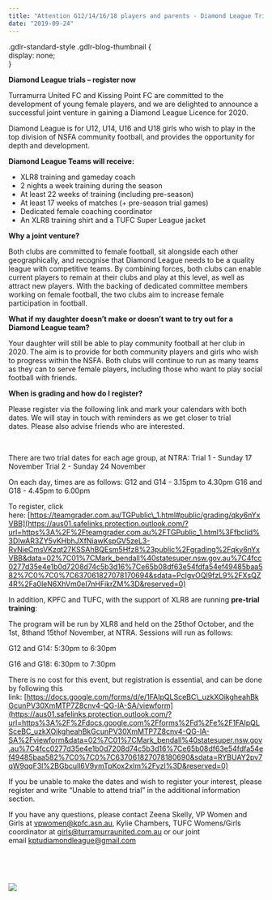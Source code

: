```yaml
---
title: "Attention G12/14/16/18 players and parents - Diamond League Trials"
date: "2019-09-24"
---
```


.gdlr-standard-style .gdlr-blog-thumbnail {<br /> display: none;<br />}

**Diamond League trials – register now**

Turramurra United FC and Kissing Point FC are committed to the development of young female players, and we are delighted to announce a successful joint venture in gaining a Diamond League Licence for 2020.

Diamond League is for U12, U14, U16 and U18 girls who wish to play in the top division of NSFA community football, and provides the opportunity for depth and development.

**Diamond League Teams will receive:**

- XLR8 training and gameday coach
- 2 nights a week training during the season
- At least 22 weeks of training (including pre-season)
- At least 17 weeks of matches (+ pre-season trial games)
- Dedicated female coaching coordinator
- An XLR8 training shirt and a TUFC Super League jacket

**Why a joint venture?**

Both clubs are committed to female football, sit alongside each other geographically, and recognise that Diamond League needs to be a quality league with competitive teams. By combining forces, both clubs can enable current players to remain at their clubs and play at this level, as well as attract new players. With the backing of dedicated committee members working on female football, the two clubs aim to increase female participation in football.

**What if my daughter doesn’t make or doesn’t want to try out for a Diamond League team?**

Your daughter will still be able to play community football at her club in 2020. The aim is to provide for both community players and girls who wish to progress within the NSFA. Both clubs will continue to run as many teams as they can to serve female players, including those who want to play social football with friends.

**When is grading and how do I register?** 

Please register via the following link and mark your calendars with both dates. We will stay in touch with reminders as we get closer to trial dates. Please also advise friends who are interested.

 

There are two trial dates for each age group, at NTRA: Trial 1 - Sunday 17 November Trial 2 - Sunday 24 November

On each day, times are as follows: G12 and G14 - 3.15pm to 4.30pm G16 and G18 - 4.45pm to 6.00pm

To register, click here: [https://teamgrader.com.au/TGPublic\_1.html#public/grading/qky6nYxVBB](https://aus01.safelinks.protection.outlook.com/?url=https%3A%2F%2Fteamgrader.com.au%2FTGPublic_1.html%3Ffbclid%3DIwAR3ZY5vKHbhJXfNiawKspGV5zeL3-RvNieCmsVKzqt27KSSAhBQEsm5Hfz8%23public%2Fgrading%2Fqky6nYxVBB&data=02%7C01%7CMark_bendall%40statesuper.nsw.gov.au%7C4fcc0277d35e4e1b0d7208d74c5b3d16%7Ce65b08df63e54fdfa54ef49485baa582%7C0%7C0%7C637061827078170694&sdata=PcIgvOQl9fzL9%2FXsQZ4R%2Fa0leN6XhVm0eI7nHFikrZM%3D&reserved=0)

In addition, KPFC and TUFC, with the support of XLR8 are running **pre-trial training**:

The program will be run by XLR8 and held on the 25thof October, and the 1st, 8thand 15thof November, at NTRA. Sessions will run as follows: 

G12 and G14: 5:30pm to 6:30pm

G16 and G18: 6:30pm to 7:30pm

There is no cost for this event, but registration is essential, and can be done by following this link: [https://docs.google.com/forms/d/e/1FAIpQLSceBC\_uzkXOikgheahBkGcunPV30XmMTP7Z8cnv4-QG-lA-SA/viewform](https://aus01.safelinks.protection.outlook.com/?url=https%3A%2F%2Fdocs.google.com%2Fforms%2Fd%2Fe%2F1FAIpQLSceBC_uzkXOikgheahBkGcunPV30XmMTP7Z8cnv4-QG-lA-SA%2Fviewform&data=02%7C01%7CMark_bendall%40statesuper.nsw.gov.au%7C4fcc0277d35e4e1b0d7208d74c5b3d16%7Ce65b08df63e54fdfa54ef49485baa582%7C0%7C0%7C637061827078180690&sdata=RYBUAY2pv7qW9qqF3l%2BGbcull6V9ymTpKox2xlm%2FyzI%3D&reserved=0)

If you be unable to make the dates and wish to register your interest, please register and write “Unable to attend trial” in the additional information section.

If you have any questions, please contact Zeena Skelly, VP Women and Girls at [vpwomen@kpfc.asn.au](mailto:vpwomen@kpfc.asn.au), Kylie Chambers, TUFC Womens/Girls coordinator at [girls@turramurraunited.com.au](mailto:girls@turramurraunited.com.au) or our joint email [kptudiamondleague@gmail.com](mailto:kptudiamondleague@gmail.com)

 

 

![](https://turramurraunited.com.au/wp-content/uploads/KISSO2.png)
